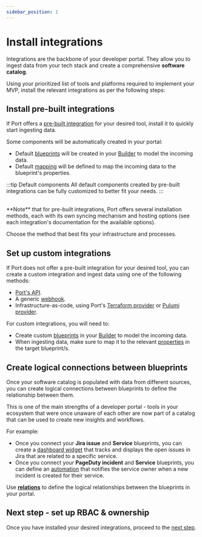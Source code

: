 ```yaml
---
sidebar_position: 1
---
```


# Install integrations

Integrations are the backbone of your developer portal. They allow you to ingest data from your tech stack and create a comprehensive **software catalog**.

Using your prioritized list of tools and platforms required to implement your MVP, install the relevant integrations as per the following steps:

## Install pre-built integrations

If Port offers a [pre-built integration](/build-your-software-catalog/sync-data-to-catalog/) for your desired tool, install it to quickly start ingesting data.  

Some components will be automatically created in your portal:

- Default [blueprints](/build-your-software-catalog/customize-integrations/configure-data-model/setup-blueprint/) will be created in your [Builder](https://app.getport.io/settings/data-model) to model the incoming data.  
- Default [mapping](/build-your-software-catalog/customize-integrations/configure-mapping) will be defined to map the incoming data to the blueprint's properties.

:::tip Default components
All default components created by pre-built integrations can be fully customized to better fit your needs.
:::

<br/>
**Note** that for pre-built integrations, Port offers several installation methods, each with its own syncing mechanism and hosting options (see each integration's documentation for the available options).  

Choose the method that best fits your infrastructure and processes.

## Set up custom integrations

If Port does not offer a pre-built integration for your desired tool, you can create a custom integration and ingest data using one of the following methods:
- [Port's API](https://docs.port.io/api-reference/port-api).
- A generic [webhook](https://docs.port.io/build-your-software-catalog/custom-integration/webhook/).
- Infrastructure-as-code, using Port's [Terraform provider](https://registry.terraform.io/providers/port-labs/port-labs/) or [Pulumi provider](https://www.pulumi.com/registry/packages/port/).

For custom integrations, you will need to:
- Create custom [blueprints](/build-your-software-catalog/customize-integrations/configure-data-model/setup-blueprint/) in your [Builder](https://app.getport.io/settings/data-model) to model the incoming data.
- When ingesting data, make sure to map it to the relevant [properties](https://docs.port.io/build-your-software-catalog/customize-integrations/configure-data-model/setup-blueprint/properties/) in the target blueprint/s.

## Create logical connections between blueprints

Once your software catalog is populated with data from different sources, you can create logical connections between blueprints to define the relationship between them.  

This is one of the main strengths of a developer portal - tools in your ecosystem that were once unaware of each other are now part of a catalog that can be used to create new insights and workflows.

For example:
- Once you connect your **Jira issue** and **Service** blueprints, you can create a [dashboard widget](https://docs.port.io/customize-pages-dashboards-and-plugins/dashboards/) that tracks and displays the open issues in Jira that are related to a specific service.
- Once you connect your **PageDuty incident** and **Service** blueprints, you can define an [automation](https://docs.port.io/actions-and-automations/define-automations/) that notifies the service owner when a new incident is created for their service.


Use [**relations**](/build-your-software-catalog/customize-integrations/configure-data-model/relate-blueprints/) to define the logical relationships between the blueprints in your portal.

## Next step - set up RBAC & ownership

Once you have installed your desired integrations, proceed to the [next step](/guides/implementation-guide/build/rbac-and-ownership).